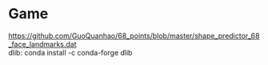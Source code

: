# Game  
https://github.com/GuoQuanhao/68_points/blob/master/shape_predictor_68_face_landmarks.dat  
dlib: conda install -c conda-forge dlib
